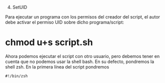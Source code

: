 

4. SetUID

Para ejecutar un programa con los permisos del creador del script, el autor debe activar el permiso UID sobre dicho programa/script:

# chmod u+s script.sh

Ahora podemos ejecutar el script con otro usuario, pero debemos tener en cuenta que no podemos usar la shell bash. En su defecto, pondremos la shell zsh. En la primera línea del script pondremos

`#!/bin/zsh`
